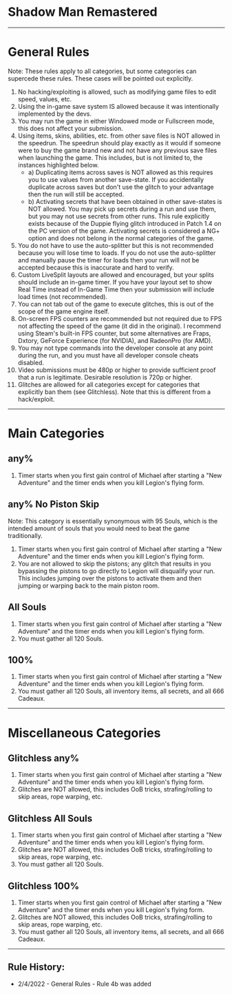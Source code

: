 # Shadow Man Remastered

---

# General Rules
Note: These rules apply to all categories, but some categories can supercede these rules. These cases will be pointed out explicitly.

1. No hacking/exploiting is allowed, such as modifying game files to edit speed, values, etc.
2. Using the in-game save system IS allowed because it was intentionally implemented by the devs.
3. You may run the game in either Windowed mode or Fullscreen mode, this does not affect your submission.
4. Using items, skins, abilities, etc. from other save files is NOT allowed in the speedrun. The speedrun should play exactly as it would if someone were to buy the game brand new and not have any previous save files when launching the game. This includes, but is not limited to, the instances highlighted below.
   * a) Duplicating items across saves is NOT allowed as this requires you to use values from another save-state. If you accidentally duplicate across saves but don't use the glitch to your advantage then the run will still be accepted.
   * b) Activating secrets that have been obtained in other save-states is NOT allowed. You may pick up secrets during a run and use them, but you may not use secrets from other runs. This rule explicitly exists because of the Duppie flying glitch introduced in Patch 1.4 on the PC version of the game. Activating secrets is considered a NG+ option and does not belong in the normal categories of the game.
5. You do not have to use the auto-splitter but this is not recommended because you will lose time to loads. If you do not use the auto-splitter and manually pause the timer for loads then your run will not be accepted because this is inaccurate and hard to verify.
6. Custom LiveSplit layouts are allowed and encouraged, but your splits should include an in-game timer. If you have your layout set to show Real Time instead of In-Game Time then your submission will include load times (not recommended).
7. You can not tab out of the game to execute glitches, this is out of the scope of the game engine itself.
8. On-screen FPS counters are recommended but not required due to FPS not affecting the speed of the game (it did in the original). I recommend using Steam's built-in FPS counter, but some alternatives are Fraps, Dxtory, GeForce Experience (for NVIDIA), and RadeonPro (for AMD).
9.  You may not type commands into the developer console at any point during the run, and you must have all developer console cheats disabled.
10. Video submissions must be 480p or higher to provide sufficient proof that a run is legitimate. Desirable resolution is 720p or higher.
11. Glitches are allowed for all categories except for categories that explicitly ban them (see Glitchless). Note that this is different from a hack/exploit.

---

# Main Categories

## any%
1. Timer starts when you first gain control of Michael after starting a "New Adventure" and the timer ends when you kill Legion's flying form.

## any% No Piston Skip
Note: This category is essentially synonymous with 95 Souls, which is the intended amount of souls that you would need to beat the game traditionally.
1. Timer starts when you first gain control of Michael after starting a "New Adventure" and the timer ends when you kill Legion's flying form.
2. You are not allowed to skip the pistons; any glitch that results in you bypassing the pistons to go directly to Legion will disqualify your run. This includes jumping over the pistons to activate them and then jumping or warping back to the main piston room.

## All Souls
1. Timer starts when you first gain control of Michael after starting a "New Adventure" and the timer ends when you kill Legion's flying form.
2. You must gather all 120 Souls.

## 100%
1. Timer starts when you first gain control of Michael after starting a "New Adventure" and the timer ends when you kill Legion's flying form.
2. You must gather all 120 Souls, all inventory items, all secrets, and all 666 Cadeaux.

---

# Miscellaneous Categories

## Glitchless any%
1. Timer starts when you first gain control of Michael after starting a "New Adventure" and the timer ends when you kill Legion's flying form.
2. Glitches are NOT allowed, this includes OoB tricks, strafing/rolling to skip areas, rope warping, etc.

## Glitchless All Souls
1. Timer starts when you first gain control of Michael after starting a "New Adventure" and the timer ends when you kill Legion's flying form.
2. Glitches are NOT allowed, this includes OoB tricks, strafing/rolling to skip areas, rope warping, etc.
3. You must gather all 120 Souls.

## Glitchless 100%
1. Timer starts when you first gain control of Michael after starting a "New Adventure" and the timer ends when you kill Legion's flying form.
2. Glitches are NOT allowed, this includes OoB tricks, strafing/rolling to skip areas, rope warping, etc.
3. You must gather all 120 Souls, all inventory items, all secrets, and all 666 Cadeaux.

---

## Rule History:
- 2/4/2022 - General Rules - Rule 4b was added
